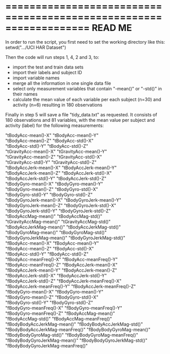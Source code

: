 ==================================================================
READ ME
==================================================================
In order to run the script, you first need to set the working directory like this:
setwd(".../UCI HAR Dataset")

Then the code will run steps 1, 4, 2 and 3, to:
- import the test and train data sets
- import their labels and subject ID
- import variable names
- merge all the information in one single data file
- select only measurement variables that contain "-mean()" or "-std()" in their names
- calculate the mean value of each variable per each subject (n=30) and activity (n=6) resulting in 180 observations

Finally in step 5 will save a file "tidy_data.txt" as requested.
It consists of 180 observations and 81 variables, with the mean value per subject and activity (label) for the following measurements:

"tBodyAcc-mean()-X"               "tBodyAcc-mean()-Y"              
"tBodyAcc-mean()-Z"               "tBodyAcc-std()-X"               
"tBodyAcc-std()-Y"                "tBodyAcc-std()-Z"               
"tGravityAcc-mean()-X"            "tGravityAcc-mean()-Y"           
"tGravityAcc-mean()-Z"            "tGravityAcc-std()-X"            
"tGravityAcc-std()-Y"             "tGravityAcc-std()-Z"            
"tBodyAccJerk-mean()-X"           "tBodyAccJerk-mean()-Y"          
"tBodyAccJerk-mean()-Z"           "tBodyAccJerk-std()-X"           
"tBodyAccJerk-std()-Y"            "tBodyAccJerk-std()-Z"           
"tBodyGyro-mean()-X"              "tBodyGyro-mean()-Y"             
"tBodyGyro-mean()-Z"              "tBodyGyro-std()-X"              
"tBodyGyro-std()-Y"               "tBodyGyro-std()-Z"              
"tBodyGyroJerk-mean()-X"          "tBodyGyroJerk-mean()-Y"         
"tBodyGyroJerk-mean()-Z"          "tBodyGyroJerk-std()-X"          
"tBodyGyroJerk-std()-Y"           "tBodyGyroJerk-std()-Z"          
"tBodyAccMag-mean()"              "tBodyAccMag-std()"              
"tGravityAccMag-mean()"           "tGravityAccMag-std()"           
"tBodyAccJerkMag-mean()"          "tBodyAccJerkMag-std()"          
"tBodyGyroMag-mean()"             "tBodyGyroMag-std()"             
"tBodyGyroJerkMag-mean()"         "tBodyGyroJerkMag-std()"         
"fBodyAcc-mean()-X"               "fBodyAcc-mean()-Y"              
"fBodyAcc-mean()-Z"               "fBodyAcc-std()-X"               
"fBodyAcc-std()-Y"                "fBodyAcc-std()-Z"               
"fBodyAcc-meanFreq()-X"           "fBodyAcc-meanFreq()-Y"          
"fBodyAcc-meanFreq()-Z"           "fBodyAccJerk-mean()-X"          
"fBodyAccJerk-mean()-Y"           "fBodyAccJerk-mean()-Z"          
"fBodyAccJerk-std()-X"            "fBodyAccJerk-std()-Y"           
"fBodyAccJerk-std()-Z"            "fBodyAccJerk-meanFreq()-X"      
"fBodyAccJerk-meanFreq()-Y"       "fBodyAccJerk-meanFreq()-Z"      
"fBodyGyro-mean()-X"              "fBodyGyro-mean()-Y"             
"fBodyGyro-mean()-Z"              "fBodyGyro-std()-X"              
"fBodyGyro-std()-Y"               "fBodyGyro-std()-Z"              
"fBodyGyro-meanFreq()-X"          "fBodyGyro-meanFreq()-Y"         
"fBodyGyro-meanFreq()-Z"          "fBodyAccMag-mean()"             
"fBodyAccMag-std()"               "fBodyAccMag-meanFreq()"         
"fBodyBodyAccJerkMag-mean()"      "fBodyBodyAccJerkMag-std()"      
"fBodyBodyAccJerkMag-meanFreq()"  "fBodyBodyGyroMag-mean()"        
"fBodyBodyGyroMag-std()"          "fBodyBodyGyroMag-meanFreq()"    
"fBodyBodyGyroJerkMag-mean()"     "fBodyBodyGyroJerkMag-std()"     
"fBodyBodyGyroJerkMag-meanFreq()"
